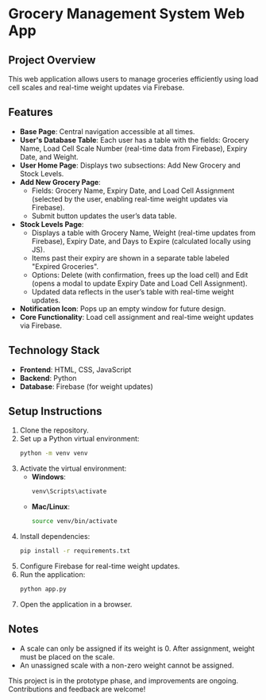 # Grocery Management System Web App

## Project Overview
This web application allows users to manage groceries efficiently using load cell scales and real-time weight updates via Firebase.

## Features
- **Base Page**: Central navigation accessible at all times.
- **User's Database Table**: Each user has a table with the fields: Grocery Name, Load Cell Scale Number (real-time data from Firebase), Expiry Date, and Weight.
- **User Home Page**: Displays two subsections: Add New Grocery and Stock Levels.
- **Add New Grocery Page**:
  - Fields: Grocery Name, Expiry Date, and Load Cell Assignment (selected by the user, enabling real-time weight updates via Firebase).
  - Submit button updates the user’s data table.
- **Stock Levels Page**:
  - Displays a table with Grocery Name, Weight (real-time updates from Firebase), Expiry Date, and Days to Expire (calculated locally using JS).
  - Items past their expiry are shown in a separate table labeled "Expired Groceries".
  - Options: Delete (with confirmation, frees up the load cell) and Edit (opens a modal to update Expiry Date and Load Cell Assignment).
  - Updated data reflects in the user’s table with real-time weight updates.
- **Notification Icon**: Pops up an empty window for future design.
- **Core Functionality**: Load cell assignment and real-time weight updates via Firebase.

## Technology Stack
- **Frontend**: HTML, CSS, JavaScript
- **Backend**: Python
- **Database**: Firebase (for weight updates)

## Setup Instructions
1. Clone the repository.
2. Set up a Python virtual environment:
   ```sh
   python -m venv venv
   ```
3. Activate the virtual environment:
   - **Windows**:
     ```sh
     venv\Scripts\activate
     ```
   - **Mac/Linux**:
     ```sh
     source venv/bin/activate
     ```
4. Install dependencies:
   ```sh
   pip install -r requirements.txt
   ```
5. Configure Firebase for real-time weight updates.
6. Run the application:
   ```sh
   python app.py
   ```
7. Open the application in a browser.

## Notes
- A scale can only be assigned if its weight is 0. After assignment, weight must be placed on the scale.
- An unassigned scale with a non-zero weight cannot be assigned.

This project is in the prototype phase, and improvements are ongoing. Contributions and feedback are welcome!

